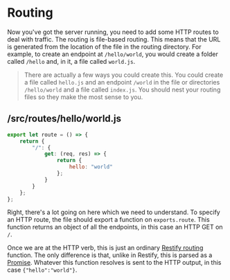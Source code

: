 # Routing

Now you've got the server running, you need to add some HTTP routes to deal with traffic. The routing is file-based routing. This
means that the URL is generated from the location of the file in the routing directory. For example, to create an endpoint at
`/hello/world`, you would create a folder called `/hello` and, in it, a file called `world.js`.

> There are actually a few ways you could create this. You could create a file called `hello.js` and an endpoint `/world` in the file
> or directories `/hello/world` and a file called `index.js`. You should nest your routing files so they make the most sense to you.

## /src/routes/hello/world.js

```javascript
export let route = () => {
    return {
        "/": {
            get: (req, res) => {
                return {
                    hello: "world"
                };
            }
        }
    };
};
```

Right, there's a lot going on here which we need to understand. To specify an HTTP route, the file should export a function on
`exports.route`. This function returns an object of all the endpoints, in this case an HTTP GET on `/`.

Once we are at the HTTP verb, this is just an ordinary [Restify routing](http://restify.com/#routing) function. The only difference is
that, unlike in Restify, this is parsed as a [Promise](https://developer.mozilla.org/en/docs/Web/JavaScript/Reference/Global_Objects/Promise).
Whatever this function resolves is sent to the HTTP output, in this case `{"hello":"world"}`.
